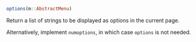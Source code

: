 ```julia
options(m::AbstractMenu)
```

Return a list of strings to be displayed as options in the current page.

Alternatively, implement `numoptions`, in which case `options` is not needed.
